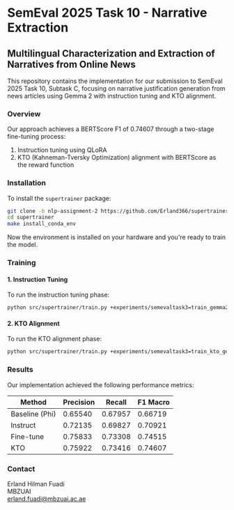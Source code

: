# SemEval 2025 Task 10 - Narrative Extraction
## Multilingual Characterization and Extraction of Narratives from Online News

This repository contains the implementation for our submission to SemEval 2025 Task 10, Subtask C, focusing on narrative justification generation from news articles using Gemma 2 with instruction tuning and KTO alignment.

### Overview

Our approach achieves a BERTScore F1 of 0.74607 through a two-stage fine-tuning process:
1. Instruction tuning using QLoRA
2. KTO (Kahneman-Tversky Optimization) alignment with BERTScore as the reward function

### Installation

To install the `supertrainer` package:

```bash
git clone -b nlp-assignment-2 https://github.com/Erland366/supertrainer
cd supertrainer
make install_conda_env
```

Now the environment is installed on your hardware and you're ready to train the model.

### Training

#### 1. Instruction Tuning

To run the instruction tuning phase:

```bash
python src/supertrainer/train.py +experiments/semevaltask3=train_gemma2
```

#### 2. KTO Alignment

To run the KTO alignment phase:

```bash
python src/supertrainer/train.py +experiments/semevaltask3=train_kto_gemma2
```

### Results

Our implementation achieved the following performance metrics:

| Method | Precision | Recall | F1 Macro |
|--------|-----------|---------|-----------|
| Baseline (Phi) | 0.65540 | 0.67957 | 0.66719 |
| Instruct | 0.72135 | 0.69827 | 0.70921 |
| Fine-tune | 0.75833 | 0.73308 | 0.74515 |
| KTO | 0.75922 | 0.73416 | 0.74607 |

### Contact

Erland Hilman Fuadi  
MBZUAI  
erland.fuadi@mbzuai.ac.ae
